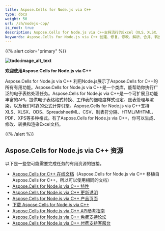 ```yaml
---
title: Aspose.Cells for Node.js via C++
type: docs
weight: 50
url: /zh/nodejs-cpp/
is_root: true
description: Aspose.Cells for Node.js via C++支持流行的Excel（XLS、XLSX、XLSM、XLSB、XLTX、XLTM、SpreadsheetML、CSV）、OpenOffice（ODS）、HTML和JSON文件格式，并允许将Excel文件导出为PDF、DOCX、PPTX、JSON、XPS、HTML、MHTML、纯文本及包括TIFF、JPG、PNG、BMP和SVG在内的图片格式。
keywords: Aspose.Cells for Node.js via C++ 创建、修复、修改、解析、合并、转换JSON、Excel、XML、PDF、HTML、TSV、SQL、TXT、PNG、JPEG等多种格式。
---
```


{{% alert color="primary" %}}

**![todo:image_alt_text](aspose-cells-for-node-js-via-cpp-home_1)**

**欢迎使用Aspose.Cells for Node.js via C++**

Aspose.Cells for Node.js via C++ 利用Node.js展示了Aspose.Cells for C++的所有有用功能。Aspose.Cells for Node.js via C++是一个类库，能帮助你执行广泛的电子表格处理任务。Aspose.Cells for Node.js via C++是一个可扩展且功能丰富的API，提供电子表格格式转换、工作表的细粒度样式设定、图表管理与渲染，以及我们可靠的公式计算引擎。Aspose.Cells for Node.js via C++支持XLS、XLSX、ODS、SpreadsheetML、CSV、制表符分隔、HTML/MHTML、PDF、XPS等多种格式。有了Aspose.Cells for Node.js via C++，你可以生成、修改、转换和渲染Excel文档。

{{% /alert %}}

## **Aspose.Cells for Node.js via C++ 资源**

以下是一些您可能需要完成任务的有用资源的链接。

- [Aspose.Cells for C++ 在线文档](/cells/zh/cpp/)（Aspose.Cells for Node.js via C++ 移植自 Aspose.Cells for C++，所以可以使用相同的文档）
- [Aspose.Cells for Node.js via C++ 特性](/cells/zh/nodejs-cpp/features/)
- [Aspose.Cells for Node.js via C++ 更新说明](https://releases.aspose.com/cells/nodejs-cpp/release-notes/)
- [Aspose.Cells for Node.js via C++ 产品页面](https://products.aspose.com/cells/nodejs-cpp/)
- [下载 Aspose.Cells for Node.js via C++](https://downloads.aspose.com/cells/nodejs-cpp/)
- [Aspose.Cells for Node.js via C++ API参考指南](https://reference.aspose.com/cells/nodejs-cpp/)
- [Aspose.Cells for Node.js via C++ 免费支持论坛](https://forum.aspose.com/c/cells/9)
- [Aspose.Cells for Node.js via C++ 付费支持客服台](https://helpdesk.aspose.com/)
